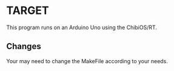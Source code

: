 # TARGET
This program runs on an Arduino Uno using the ChibiOS/RT.

## Changes
Your may need to change the MakeFile according to your needs.
